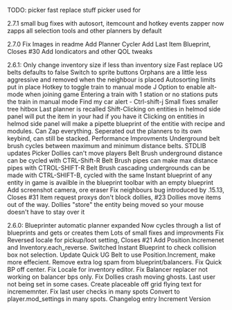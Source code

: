 TODO:
picker fast replace stuff
picker used for

2.7.1
small bug fixes with autosort, itemcount and hotkey events
zapper now zapps all selection tools and other planners by default

2.7.0
Fix Images in readme
Add Planner Cycler
Add Last Item Blueprint, Closes #30
Add Iondicators and other QOL tweaks

2.6.1:
Only change inventory size if less than inventory size
Fast replace UG belts defaults to false
Switch to sprite buttons
Orphans are a little less aggressive and removed when the neighbour is placed
Autosorting limits put in place
Hotkey to toggle train to manual mode J
Option to enable alt-mode when joining game
Entering a train with 1 station or no stations puts the train in manual mode
Find my car alert - Ctrl-shift-j
Small fixes smaller tree hitbox
Last planner is recalled
Shift-Clicking on entities in helmod side panel will put the item in your had if you have it
Clicking on entities in helmod side panel will make a pipette blueprint of the entitie with recipe and modules.
Can Zap everything.
Seperated out the planners to its own keybind, can still be stacked.
Performance Improvments
Underground belt brush cycles between maximum and minimum distance belts.
STDLIB updates
Picker Dollies can't move players
Belt Brush underground distance can be cycled with CTRL-Shift-R
Belt Brush pipes can make max distance pipes with CTROL-SHIFT-R
Belt Brush cascading undergrounds can be made with CTRL-SHIFT-B, cycled with the same
Instant blueprint of any entity in game is availble in the blueprint toolbar with an empty blueprint
Add screenshot camera, ore eraser
Fix neighbours bug introduced by .15.13, Closes #31
Item request proxys don't block dollies, #23
Dollies move items out of the way.
Dollies "store" the entity being moved so your mouse doesn't have to stay over it

2.6.0:
Blueprinter automatic planner expanded
Now cycles through a list of blueprints and gets or creates them
Lots of small fixes and improvments
Fix Reversed locale for pickup/loot setting, Closes #21
Add Position.Incremenet and Inventory.each_reverse.
Switched Instant Blueprint to check collision box not selection.
Update Quick UG Belt to use Position.Increment, make more effecient.
Remove extra log spam from blueprint/balancers.
Fix Quick BP off center.
Fix Locale for inventory editor.
Fix Balancer replacer not working on balancer bps only.
Fix Dollies crash moving ghosts. Last user not being set in some cases.
Create placeable off grid flying text for incrememnter.
Fix last user checks in many spots
Convert to player.mod_settings in many spots.
Changelog entry
Increment Version
